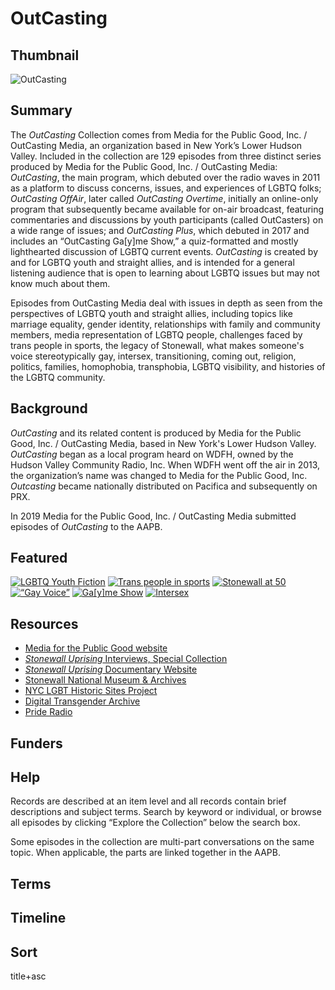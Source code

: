 # OutCasting

## Thumbnail

![OutCasting](https://s3.amazonaws.com/americanarchive.org/special-collections/OutCasting.jpg "OutCasting")

## Summary

The <em>OutCasting</em> Collection comes from Media for the Public Good, Inc. / OutCasting Media, an organization based in New York’s Lower Hudson Valley. Included in the collection are 129 episodes from three distinct series produced by Media for the Public Good, Inc. / OutCasting Media: <em>OutCasting</em>, the main program, which debuted over the radio waves in 2011 as a platform to discuss concerns, issues, and experiences of LGBTQ folks; <em>OutCasting OffAir</em>, later called <em>OutCasting Overtime</em>, initially an online-only program that subsequently became available for on-air broadcast, featuring commentaries and discussions by youth participants (called OutCasters) on a wide range of issues; and <em>OutCasting Plus</em>, which debuted in 2017 and includes an “OutCasting Ga[y]me Show,” a quiz-formatted and mostly lighthearted discussion of LGBTQ current events. <em>OutCasting</em> is created by and for LGBTQ youth and straight allies, and is intended for a general listening audience that is open to learning about LGBTQ issues but may not know much about them. 

Episodes from OutCasting Media deal with issues in depth as seen from the perspectives of LGBTQ youth and straight allies, including topics like marriage equality, gender identity, relationships with family and community members, media representation of LGBTQ people, challenges faced by trans people in sports, the legacy of Stonewall, what makes someone's voice stereotypically gay, intersex, transitioning, coming out, religion, politics, families, homophobia, transphobia, LGBTQ visibility, and histories of the LGBTQ community. 

## Background

<em>OutCasting</em> and its related content is produced by Media for the Public Good, Inc. / OutCasting Media, based in New York's Lower Hudson Valley. <em>OutCasting</em> began as a local program heard on WDFH, owned by the Hudson Valley Community Radio, Inc. When WDFH went off the air in 2013, the organization’s name was changed to Media for the Public Good, Inc. <em>Outcasting</em> became nationally distributed on Pacifica and subsequently on PRX.

In 2019 Media for the Public Good, Inc. / OutCasting Media submitted episodes of <em>OutCasting</em> to the AAPB. 

## Featured

[![LGBTQ Youth Fiction](https://s3.amazonaws.com/americanarchive.org/special-collections/aapb_tile.jpg)](/catalog/cpb-aacip-fe0b68856a0)
[![Trans people in sports](https://s3.amazonaws.com/americanarchive.org/special-collections/aapb_tile.jpg)](/catalog/cpb-aacip-cb6f8d1d85d)
[![Stonewall at 50](https://s3.amazonaws.com/americanarchive.org/special-collections/aapb_tile.jpg)](/catalog/cpb-aacip-2cd6e4aed30)
[![“Gay Voice”](https://s3.amazonaws.com/americanarchive.org/special-collections/aapb_tile.jpg)](/catalog/cpb-aacip-ee127c55f48)
[![Ga[y]me Show](https://s3.amazonaws.com/americanarchive.org/special-collections/aapb_tile.jpg)](/catalog/cpb-aacip-757b826e53f)
[![Intersex](https://s3.amazonaws.com/americanarchive.org/special-collections/aapb_tile.jpg)](/catalog/cpb-aacip-082d9ec96a2)

## Resources

- [Media for the Public Good website](https://mfpg.org/)
- [<em>Stonewall Uprising</em> Interviews, Special Collection](https://americanarchive.org/special_collections/stonewall-uprising-interviews)
- [<em>Stonewall Uprising</em> Documentary Website](https://www.pbs.org/wgbh/americanexperience/films/stonewall/)
- [Stonewall National Museum & Archives](https://www.stonewall-museum.org/)
- [NYC LGBT Historic Sites Project](https://www.nyclgbtsites.org/theme/activism-before-stonewall/)
- [Digital Transgender Archive](https://www.digitaltransgenderarchive.net/)
- [Pride Radio](https://prideradio.iheart.com/)

## Funders

## Help

Records are described at an item level and all records contain brief descriptions and subject terms. Search by keyword or individual, or browse all episodes by clicking “Explore the Collection” below the search box. 

Some episodes in the collection are multi-part conversations on the same topic. When applicable, the parts are linked together in the AAPB.

## Terms

## Timeline

## Sort 

title+asc

